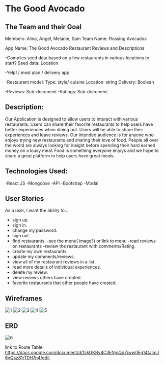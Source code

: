 # The Good Avocado

## The Team and their Goal
Members:  Alina, Angel, Melanie, Sam 
Team Name:  Flossing Avocados

App Name: The Good Avocado
	Restaurant Reviews and Descriptions

-Compiles seed data based on a few restaurants in various  locations to start?
Seed data: Location

-Yelp! / meal plan / delivery app

-Restaurant model: 
Type: style/ cuisine 
Location: string
Delivery: Boolean
	
-Reviews: Sub-document
-Ratings: Sub-document


## Description:
Our Application is designed to allow users to interact with various restaurants. Users can share their favorite restaurants to help users have better experiences when dining out. Users will be able to share their experiences and leave reviews.  Our intended audience is for anyone who enjoys trying new restaurants and sharing their love of food. People all over the world are always looking for insight before spending their hard earned money on a lousy meal. Food is something everyone enjoys and we hope to share a great platform to help users have great meals.

## Technologies Used:
-React JS
-Mongoose
-API
-Bootstrap
-Modal

## User Stories
As a user, I want the ability to... 
- sign up.
- sign in. 
- change my password. 
- sign out. 
- find restaurants. 
-see the menu( image?) or link to menu
-read reviews on restaurants
-review the restaurant with comments/Rating.
- create my own restaurants. 
- update my comments/reviews. 
- view all of my restaurant reviews in a list. 
- read more details of individual experiences. 
- delete my review. 
- view reviews others have created. 
- favorite restaurants that other people have created. 


## Wireframes
![1](https://share.balsamiq.com/c/tWNZY9PhP3jbcugUK58au4.png)
![2](https://share.balsamiq.com/c/gEbEcZyXBUcMgfq1TS3Qvt.png)
![3](https://share.balsamiq.com/c/b8N7rZbP4yhqQXfV6x5iRM.png)
![4](https://share.balsamiq.com/c/mGTtzQNFKbG6Cp2HgSBYGM.png)
![5](https://share.balsamiq.com/c/wCKymQfzvSmnzSDwwwbME8.png)

## ERD
![6](https://i.imgur.com/6j2sMz3.png)


link to Route Table: https://docs.google.com/document/d/1akUKBv4C3ENjpQdZiww0Eg14tJImJ6vQsz81rTDH7n4/edit